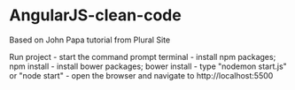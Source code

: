 # AngularJS-clean-code
Based on John Papa tutorial from Plural Site 

Run project
	- start the command prompt terminal 
	- install npm packages; npm install
	- install bower packages; bower install 
	- type "nodemon start.js" or "node start"
	- open the browser and navigate to http://localhost:5500

